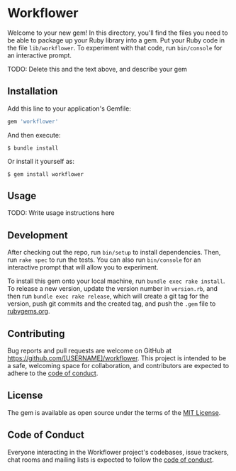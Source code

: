 # Workflower

Welcome to your new gem! In this directory, you'll find the files you need to be able to package up your Ruby library into a gem. Put your Ruby code in the file `lib/workflower`. To experiment with that code, run `bin/console` for an interactive prompt.

TODO: Delete this and the text above, and describe your gem

## Installation

Add this line to your application's Gemfile:

```ruby
gem 'workflower'
```

And then execute:

    $ bundle install

Or install it yourself as:

    $ gem install workflower

## Usage

TODO: Write usage instructions here

## Development

After checking out the repo, run `bin/setup` to install dependencies. Then, run `rake spec` to run the tests. You can also run `bin/console` for an interactive prompt that will allow you to experiment.

To install this gem onto your local machine, run `bundle exec rake install`. To release a new version, update the version number in `version.rb`, and then run `bundle exec rake release`, which will create a git tag for the version, push git commits and the created tag, and push the `.gem` file to [rubygems.org](https://rubygems.org).

## Contributing

Bug reports and pull requests are welcome on GitHub at https://github.com/[USERNAME]/workflower. This project is intended to be a safe, welcoming space for collaboration, and contributors are expected to adhere to the [code of conduct](https://github.com/[USERNAME]/workflower/blob/master/CODE_OF_CONDUCT.md).

## License

The gem is available as open source under the terms of the [MIT License](https://opensource.org/licenses/MIT).

## Code of Conduct

Everyone interacting in the Workflower project's codebases, issue trackers, chat rooms and mailing lists is expected to follow the [code of conduct](https://github.com/[USERNAME]/workflower/blob/master/CODE_OF_CONDUCT.md).
